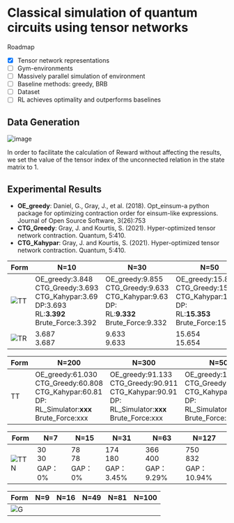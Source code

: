 # Classical simulation of quantum circuits using tensor networks

Roadmap
- [x] Tensor network representations
- [ ] Gym-environments
- [ ] Massively parallel simulation of environment
- [ ] Baseline methods: greedy, BRB
- [ ] Dataset
- [ ] RL achieves optimality and outperforms baselines

## Data Generation

![image](https://user-images.githubusercontent.com/75991833/218404111-e23e9e9b-c2ac-4648-aa04-9a7208fa7693.png)

In order to facilitate the calculation of Reward without affecting the results, we set the value of the tensor index of the unconnected relation in the state matrix to 1.

## Experimental Results
- **OE_greedy**: Daniel, G., Gray, J., et al. (2018). Opt\_einsum-a python package for optimizing contraction order for einsum-like expressions. Journal of Open Source Software, 3(26):753
- **CTG_Greedy**: Gray, J. and Kourtis, S. (2021). Hyper-optimized tensor network contraction. Quantum, 5:410.
- **CTG_Kahypar**: Gray, J. and Kourtis, S. (2021). Hyper-optimized tensor network contraction. Quantum, 5:410.

|Form|N=10|N=30|N=50|N=100|
|-------| ----|------- | -----|------ |
|![TT](https://user-images.githubusercontent.com/75991833/217780619-40f42213-62b8-4db5-bfa9-0c9f8d97081d.png)|OE_greedy:3.848<br>CTG_Greedy:3.693<br>CTG_Kahypar:3.69<br>DP:3.693<br>RL:**3.392**<br>Brute_Force:3.392|OE_greedy:9.855<br>CTG_Greedy:9.633<br>CTG_Kahypar:9.63<br>DP:<br>RL:**9.332** <br>Brute_Force:9.332|OE_greedy:15.875<br>CTG_Greedy:15.654<br>CTG_Kahypar:15.65<br>DP:<br>RL:**15.353**<br>Brute_Force:15.353|OE_greedy:30.927<br>CTG_Greedy:30.705<br>CTG_Kahypar:30.71<br>DP:<br>RL:**30.404**<br>Brute_Force:30.404|
|![TR](https://user-images.githubusercontent.com/75991833/217780649-80acaa33-030b-46b9-9fc6-bf5bc84167a3.png)|3.687<br>3.687<br>|9.633<br>9.633<br>|15.654<br>15.654|30.705<br>30.705|

|Form|N=200|N=300|N=500|N=800|
|-------| ----|------- | -----|------ |
|TT|OE_greedy:61.030<br>CTG_Greedy:60.808<br>CTG_Kahypar:60.81<br>DP:<br>RL_Simulator:**xxx**<br>Brute_Force:xxx|OE_greedy:91.133<br>CTG_Greedy:90.911<br>CTG_Kahypar:90.91<br>DP:<br>RL_Simulator:**xxx**<br>Brute_Force:xxx|OE_greedy:151.339<br>CTG_Greedy:151.337<br>CTG_Kahypar:151.12<br>DP:<br>RL_Simulator:**xxx**<br>Brute_Force:xxx|OE_greedy:241.648<br>CTG_Greedy:241.426<br>CTG_Kahypar:241.43<br>DP:<br>RL_Simulator:**xxx**<br>Brute_Force:xxx|







|Form|N=7|N=15|N=31|N=63|N=127|
|-------| ----|------- | -----|------ |------ |
|![TTN](https://user-images.githubusercontent.com/75991833/217782955-cd2cd6e8-d0b8-4187-b7e7-d202266bcbfb.png)|30<br>30<br>GAP：0%|78<br>78<br>GAP：0%|174<br>180<br>GAP：3.45%|366<br>400<br>GAP：9.29%|750<br>832<br>GAP：10.94%|

|Form|N=9|N=16|N=49|N=81|N=100|
|-------| ----|------- | -----|------ |------ |
|![G](https://user-images.githubusercontent.com/75991833/217780858-eff2a41e-3847-4ed2-bbcb-5db8aa86d9ce.png)||||||
